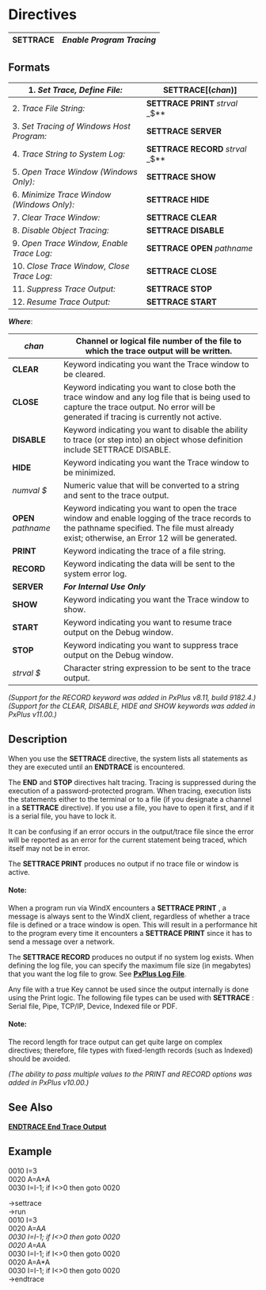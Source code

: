 # Directives 

**SETTRACE** |  **_Enable Program Tracing_**  
---|---  
  
##  Formats

1\. _Set Trace, Define File:_ |  **SETTRACE**[**(**_chan_**)**]  
---|---  
2\. _Trace File String:_ |  **SETTRACE PRINT** _strval_ _$**|** numval****_**[** ,...**]**  
3\. _Set Tracing of Windows Host Program:_ |  **SETTRACE SERVER**  
4\. _Trace String to System Log:_ |  **SETTRACE RECORD** _strval_ _$**|** numval****_**[** ,...**]**  
5\. _Open Trace Window (Windows Only):_ |  **SETTRACE SHOW**  
6\. _Minimize Trace Window (Windows Only):_ |  **SETTRACE HIDE**  
7\. _Clear Trace Window:_ |  **SETTRACE CLEAR**  
8\. _Disable Object Tracing:_ |  **SETTRACE DISABLE**  
9\. _Open Trace Window, Enable Trace Log:_ |  **SETTRACE OPEN** _pathname_  
10\. _Close Trace Window, Close Trace Log:_ |  **SETTRACE CLOSE**  
11\. _Suppress Trace Output:_ |  **SETTRACE STOP**  
12\. _Resume Trace Output:_ |  **SETTRACE START**  
  
**_Where_**:

_chan_ |  Channel or logical file number of the file to which the trace output will be written.  
---|---  
**CLEAR** |  Keyword indicating you want the Trace window to be cleared.  
**CLOSE** |  Keyword indicating you want to close both the trace window and any log file that is being used to capture the trace output. No error will be generated if tracing is currently not active.  
**DISABLE** |  Keyword indicating you want to disable the ability to trace (or step into) an object whose definition include SETTRACE DISABLE.  
**HIDE** |  Keyword indicating you want the Trace window to be minimized.  
_numval_ _$_ |  Numeric value that will be converted to a string and sent to the trace output.  
**OPEN**  _pathname_ |  Keyword indicating you want to open the trace window and enable logging of the trace records to the pathname specified. The file must already exist; otherwise, an Error 12 will be generated.  
**PRINT** |  Keyword indicating the trace of a file string.  
**RECORD** |  Keyword indicating the data will be sent to the system error log.  
**SERVER** |  **_For Internal Use Only_**  
**SHOW** |  Keyword indicating you want the Trace window to show.  
**START** |  Keyword indicating you want to resume trace output on the Debug window.  
**STOP** |  Keyword indicating you want to suppress trace output on the Debug window.  
_strval_ _$_ |  Character string expression to be sent to the trace output.  
  
_(Support for the RECORD keyword was added in PxPlus v8.11, build 9182.4.)  
(Support for the CLEAR, DISABLE, HIDE and SHOW keywords was added in PxPlus v11.00.)_

##  Description

When you use the **SETTRACE** directive, the system lists all statements as they are executed until an **ENDTRACE** is encountered.

The **END** and **STOP** directives halt tracing. Tracing is suppressed during the execution of a password-protected program. When tracing, execution lists the statements either to the terminal or to a file (if you designate a channel in a **SETTRACE** directive). If you use a file, you have to open it first, and if it is a serial file, you have to lock it.

It can be confusing if an error occurs in the output/trace file since the error will be reported as an error for the current statement being traced, which itself may not be in error.

The **SETTRACE PRINT** produces no output if no trace file or window is active.

#### **Note:**  
When a program run via WindX encounters a **SETTRACE PRINT** , a message is always sent to the WindX client, regardless of whether a trace file is defined or a trace window is open. This will result in a performance hit to the program every time it encounters a **SETTRACE PRINT** since it has to send a message over a network.

The **SETTRACE RECORD** produces no output if no system log exists. When defining the log file, you can specify the maximum file size (in megabytes) that you want the log file to grow. See **[PxPlus Log File](../PxPlus%20User%20Guide/Development%20Tools/Error%20Handling%20and%20Debugging/Additional%20Debugging%20Procedures%20and%20Facilities.htm#logfile)**.

Any file with a true Key cannot be used since the output internally is done using the Print logic. The following file types can be used with **SETTRACE** : Serial file, Pipe, TCP/IP, Device, Indexed file or PDF.

#### **Note:**  
The record length for trace output can get quite large on complex directives; therefore, file types with fixed-length records (such as Indexed) should be avoided.

_(The ability to pass multiple values to the PRINT and RECORD options was added in PxPlus v10.00.)_

##  See Also

[**ENDTRACE End Trace Output**](endtrace.md)

##  Example

0010 I=3  
0020 A=A*A  
0030 I=I-1; if I<>0 then goto 0020  
  
->settrace  
->run  
0010 I=3  
0020 A=A*A  
0030 I=I-1; if I<>0 then goto 0020  
0020 A=A*A  
0030 I=I-1; if I<>0 then goto 0020  
0020 A=A*A  
0030 I=I-1; if I<>0 then goto 0020  
->endtrace
